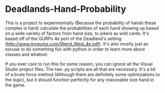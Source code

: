 # Deadlands-Hand-Probability

This is a project to experimentally (Because the probability of hands these complex is hard) calculate the probabilities of each hand showing up based on a wide variety of factors from hand size, to jokers as wild cards. It's based off of the GURPs 4e port of the Deadland's setting (http://www.mygurps.com/Weird_West_4e.pdf). It's also mostly just an excuse to do something fun with python in order to learn more about classes and whatnot.

If you ever care to run this for some reason, you can ignore all the Visual Studio project files. The two .py scripts are all that are necessary. It's a bit of a brute force method (Although there are definitely some optimizations to the logic), but it should function perfectly for any reasonable size hand in the game.
